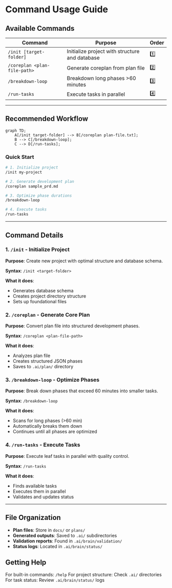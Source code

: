 # Command Usage Guide

## Available Commands

| Command | Purpose | Order |
|---|---|---|
| `/init [target-folder]` | Initialize project with structure and database | 1️⃣ |
| `/coreplan <plan-file-path>` | Generate coreplan from plan file | 2️⃣ |
| `/breakdown-loop` | Breakdown long phases >60 minutes | 3️⃣ |
| `/run-tasks` | Execute tasks in parallel | 4️⃣ |

---

## Recommended Workflow

```mermaid
graph TD;
    A[/init target-folder] --> B[/coreplan plan-file.txt];
    B --> C[/breakdown-loop];
    C --> D[/run-tasks];
```

### Quick Start

```bash
# 1. Initialize project
/init my-project

# 2. Generate development plan
/coreplan sample_prd.md

# 3. Optimize phase durations
/breakdown-loop

# 4. Execute tasks
/run-tasks
```

---

## Command Details

### 1. `/init` - Initialize Project
**Purpose**: Create new project with optimal structure and database schema.

**Syntax**: `/init <target-folder>`

**What it does**:
- Generates database schema
- Creates project directory structure
- Sets up foundational files

### 2. `/coreplan` - Generate Core Plan
**Purpose**: Convert plan file into structured development phases.

**Syntax**: `/coreplan <plan-file-path>`

**What it does**:
- Analyzes plan file
- Creates structured JSON phases
- Saves to `.ai/plan/` directory

### 3. `/breakdown-loop` - Optimize Phases
**Purpose**: Break down phases that exceed 60 minutes into smaller tasks.

**Syntax**: `/breakdown-loop`

**What it does**:
- Scans for long phases (>60 min)
- Automatically breaks them down
- Continues until all phases are optimized

### 4. `/run-tasks` - Execute Tasks
**Purpose**: Execute leaf tasks in parallel with quality control.

**Syntax**: `/run-tasks`

**What it does**:
- Finds available tasks
- Executes them in parallel
- Validates and updates status

---

## File Organization

- **Plan files**: Store in `docs/` or `plans/`
- **Generated outputs**: Saved to `.ai/` subdirectories
- **Validation reports**: Found in `.ai/brain/validation/`
- **Status logs**: Located in `.ai/brain/status/`

## Getting Help

For built-in commands: `/help`
For project structure: Check `.ai/` directories
For task status: Review `.ai/brain/status/` logs